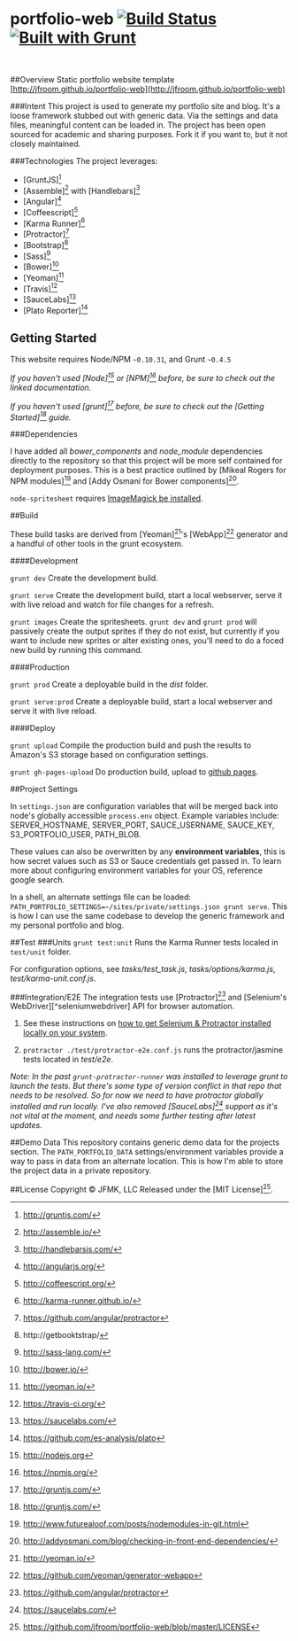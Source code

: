 # portfolio-web [![Build Status](https://travis-ci.org/jfroom/portfolio-web.png)](https://travis-ci.org/jfroom/portfolio-web) [![Built with Grunt](https://cdn.gruntjs.com/builtwith.png)](http://gruntjs.com/)
&nbsp;

##Overview
Static portfolio website template [http://jfroom.github.io/portfolio-web](http://jfroom.github.io/portfolio-web)

###Intent
This project is used to generate my portfolio site and blog. It's a loose framework stubbed out with generic data. Via the settings and data files, meaningful content can be loaded in. The project has been open sourced for academic and sharing purposes. Fork it if you want to, but it not closely maintained.

###Technologies
The project leverages:

- [GruntJS][^grunt]
- [Assemble][^assemble] with [Handlebars][^handlebars]
- [Angular][^angular]
- [Coffeescript][^coffeescript]
- [Karma Runner][^karma]
- [Protractor][^protractor]
- [Bootstrap][^bootstrap]
- [Sass][^sass]
- [Bower][^bower]
- [Yeoman][^yeoman]
- [Travis][^travis]
- [SauceLabs][^sauce]
- [Plato Reporter][^plato]

[^yeoman]: http://yeoman.io/
[^grunt]: http://gruntjs.com/
[^assemble]: http://assemble.io/
[^handlebars]: http://handlebarsjs.com/
[^angular]: http://angularjs.org/
[^sass]: http://sass-lang.com/
[^coffeescript]: http://coffeescript.org/
[^bower]: http://bower.io/
[^karma]: http://karma-runner.github.io/
[^protractor]: https://github.com/angular/protractor
[^jenkins]: http://jenkins-ci.org/
[^bootstrap]: http://getbooktstrap/
[^sauce]: https://saucelabs.com/
[^travis]: https://travis-ci.org/
[^plato]: https://github.com/es-analysis/plato



## Getting Started

This website requires Node/NPM `~0.10.31`, and Grunt `~0.4.5`

_If you haven't used [Node][^node] or [NPM][^npm] before, be sure to check out the linked documentation._

_If you haven't used [grunt][^grunt] before, be sure to check out the [Getting Started][^gruntstart] guide._

[^node]: http://nodejs.org
[^npm]: https://npmjs.org/
[^gruntstart]: http://gruntjs.com/

###Dependencies

I have added all *bower_components* and *node_module* dependencies directly to the repository so that this project will be more self contained for deployment purposes. This is a best practice outlined by [Mikeal Rogers for NPM modules][^mikael] and [Addy Osmani for Bower components][^addy].

`node-spritesheet` requires [ImageMagick be installed](https://github.com/richardbutler/node-spritesheet#requirements).

[^mikael]: http://www.futurealoof.com/posts/nodemodules-in-git.html
[^addy]: http://addyosmani.com/blog/checking-in-front-end-dependencies/


##Build

These build tasks are derived from [Yeoman][^yeoman]'s [WebApp][^webapp] generator and a handful of other tools in the grunt ecosystem.
[^webapp]: https://github.com/yeoman/generator-webapp

####Development

`grunt dev` Create the development build.

`grunt serve` Create the development build, start a local webserver, serve it with live reload and watch for file changes for a refresh.

`grunt images` Create the spritesheets. `grunt dev` and `grunt prod` will passively create the output sprites if they do not exist, but currently if you want to include new sprites or alter existing ones, you'll need to do a foced new build by running this command.

####Production

`grunt prod` Create a deployable build in the _dist_ folder.

`grunt serve:prod` Create a deployable build, start a local webserver and serve it with live reload.

####Deploy

`grunt upload` Compile the production build and push the results to Amazon's S3 storage based on configuration settings.

`grunt gh-pages-upload` Do production build, upload to [github pages](https://pages.github.com/).

##Project Settings

In `settings.json` are configuration variables that will be merged back into node's globally accessible `process.env` object. Example variables include: SERVER_HOSTNAME, SERVER_PORT, SAUCE_USERNAME, SAUCE_KEY, S3_PORTFOLIO_USER, PATH_BLOB.

These values can also be overwritten by any __environment variables__, this is how secret values such as S3 or Sauce credentials get passed in. To learn more about configuring environment variables for your OS, reference google search.

In a shell, an alternate settings file can be loaded: `PATH_PORTFOLIO_SETTINGS=~/sites/private/settings.json grunt serve`. This is how I can use the same codebase to develop the generic framework and my personal portfolio and blog.



##Test
###Units
`grunt test:unit` Runs the Karma Runner tests localed in `test/unit` folder.

For configuration options, see _tasks/test_task.js_, _tasks/options/karma.js_, _test/karma-unit.conf.js_.

###Integration/E2E
The integration tests use [Protractor][^protractor] and [Selenium's WebDriver][^seleniumwebdriver] API for browser automation.

1. See these instructions on [how to get Selenium & Protractor installed locally on your system](https://github.com/angular/protractor/blob/master/docs/getting-started.md).

2. `protractor ./test/protractor-e2e.conf.js` runs the protractor/jasmine tests located in _test/e2e_.

*Note: In the past `grunt-protractor-runner` was installed to leverage grunt to launch the tests.
But there's some type of version conflict in that repo that needs to be resolved. So for now we need
to have protractor globally installed and run locally.
I've also removed [SauceLabs][^sauce] support as it's not vital at the moment, and needs
some further testing after latest updates.*

##Demo Data
This repository contains generic demo data for the projects section.
The `PATH_PORTFOLIO_DATA` settings/environment variables provide a way to pass in data from an alternate location.
This is how I'm able to store the project data in a private repository.


##License
Copyright © JFMK, LLC
Released under the [MIT License][^license].
[^license]: https://github.com/jfroom/portfolio-web/blob/master/LICENSE




